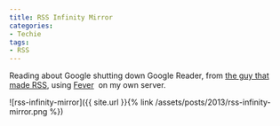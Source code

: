 ```yaml
---
title: RSS Infinity Mirror
categories:
- Techie
tags:
- RSS
---
```


Reading about Google shutting down Google Reader, from [the guy that made RSS](http://threads2.scripting.com/2013/march/goodbyeGoogleReader), using [Fever](http://feedafever.com)  on my own server.

![rss-infinity-mirror]({{ site.url }}{% link /assets/posts/2013/rss-infinity-mirror.png %})
